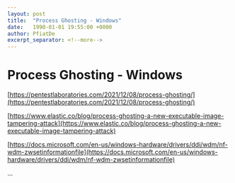 ```yaml
---
layout: post
title:  "Process Ghosting - Windows"
date:   1990-01-01 19:55:00 +0000
author: PfiatDe
excerpt_separator: <!--more-->
---
```


# Process Ghosting - Windows

[https://pentestlaboratories.com/2021/12/08/process-ghosting/](https://pentestlaboratories.com/2021/12/08/process-ghosting/)

[https://www.elastic.co/blog/process-ghosting-a-new-executable-image-tampering-attack](https://www.elastic.co/blog/process-ghosting-a-new-executable-image-tampering-attack)

[https://docs.microsoft.com/en-us/windows-hardware/drivers/ddi/wdm/nf-wdm-zwsetinformationfile](https://docs.microsoft.com/en-us/windows-hardware/drivers/ddi/wdm/nf-wdm-zwsetinformationfile)

...
<!--more-->

